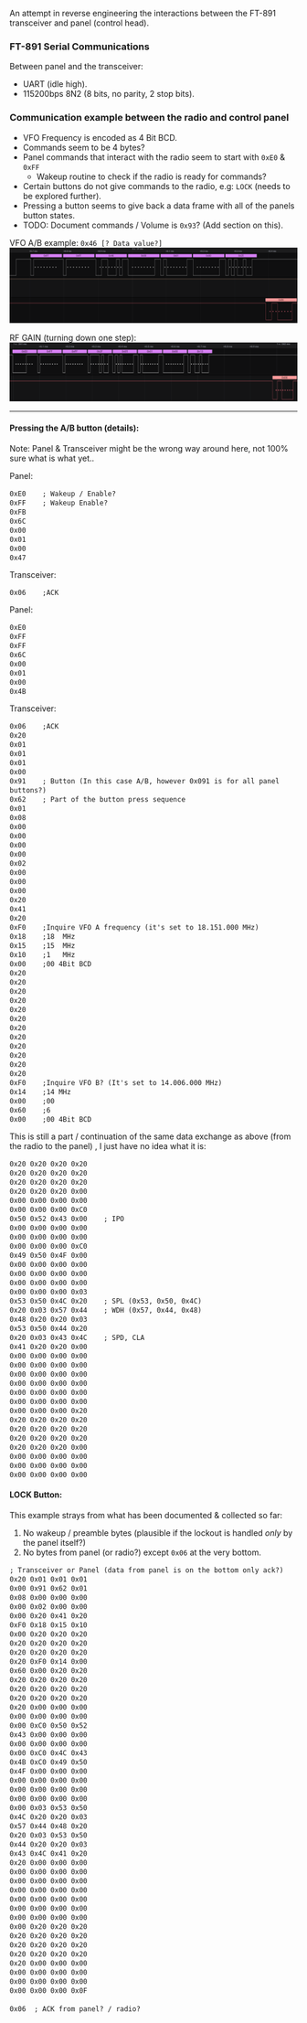 An attempt in reverse engineering the interactions between the FT-891 transceiver and panel (control head).


### FT-891 Serial Communications

Between panel and the transceiver:
* UART (idle high).
* 115200bps 8N2 (8 bits, no parity, 2 stop bits).

### Communication example between the radio and control panel


* VFO Frequency is encoded as 4 Bit BCD.
* Commands seem to be 4 bytes?
* Panel commands that interact with the radio seem to start with `0xE0` & `0xFF`
  * Wakeup routine to check if the radio is ready for commands?
* Certain buttons do not give commands to the radio, e.g: `LOCK` (needs to be explored further).
* Pressing a button seems to give back a data frame with all of the panels button states.
* TODO: Document commands / Volume is `0x93`? (Add section on this).


VFO A/B example:
`0x46 [? Data value?]`
![VFO A/B](images/AB_VFO.png)

RF GAIN (turning down one step):
![RF GAIN](images/RF_GAIN.png)

---

#### Pressing the A/B button (details):

Note: Panel & Transceiver might be the wrong way around here, not 100% sure what is what yet..

Panel: 
```hexdump
0xE0    ; Wakeup / Enable?
0xFF    ; Wakeup Enable?
0xFB 
0x6C 
0x00 
0x01 
0x00 
0x47
```
Transceiver: 

```hexdump
0x06    ;ACK
```

Panel:
```hexdump
0xE0
0xFF
0xFF
0x6C
0x00
0x01
0x00
0x4B
```

Transceiver:

```hexdump
0x06    ;ACK
0x20
0x01
0x01
0x01
0x00
0x91    ; Button (In this case A/B, however 0x091 is for all panel buttons?)
0x62    ; Part of the button press sequence
0x01
0x08
0x00
0x00
0x00
0x00
0x02
0x00
0x00
0x00
0x20
0x41
0x20
0xF0    ;Inquire VFO A frequency (it's set to 18.151.000 MHz)
0x18    ;18  MHz
0x15    ;15  MHz
0x10    ;1   MHz
0x00    ;00 4Bit BCD
0x20
0x20
0x20
0x20
0x20
0x20
0x20
0x20
0x20
0x20
0x20
0x20
0xF0    ;Inquire VFO B? (It's set to 14.006.000 MHz)
0x14    ;14 MHz
0x00    ;00
0x60    ;6
0x00    ;00 4Bit BCD
```
This is still a part / continuation of the same data exchange as above (from the radio to the panel) , I just have no idea what it is:
```hexdump
0x20 0x20 0x20 0x20
0x20 0x20 0x20 0x20
0x20 0x20 0x20 0x20
0x20 0x20 0x20 0x00
0x00 0x00 0x00 0x00
0x00 0x00 0x00 0xC0
0x50 0x52 0x43 0x00    ; IPO 
0x00 0x00 0x00 0x00
0x00 0x00 0x00 0x00
0x00 0x00 0x00 0xC0
0x49 0x50 0x4F 0x00
0x00 0x00 0x00 0x00
0x00 0x00 0x00 0x00
0x00 0x00 0x00 0x00
0x00 0x00 0x00 0x03
0x53 0x50 0x4C 0x20    ; SPL (0x53, 0x50, 0x4C)
0x20 0x03 0x57 0x44    ; WDH (0x57, 0x44, 0x48)
0x48 0x20 0x20 0x03
0x53 0x50 0x44 0x20
0x20 0x03 0x43 0x4C    ; SPD, CLA
0x41 0x20 0x20 0x00
0x00 0x00 0x00 0x00
0x00 0x00 0x00 0x00
0x00 0x00 0x00 0x00
0x00 0x00 0x00 0x00
0x00 0x00 0x00 0x00
0x00 0x00 0x00 0x00
0x00 0x00 0x00 0x20
0x20 0x20 0x20 0x20
0x20 0x20 0x20 0x20
0x20 0x20 0x20 0x20
0x20 0x20 0x20 0x00
0x00 0x00 0x00 0x00
0x00 0x00 0x00 0x00
0x00 0x00 0x00 0x00 
```


#### LOCK Button:
This example strays from what has been documented & collected so far:
1. No wakeup / preamble bytes (plausible if the lockout is handled _only_ by the panel itself?)
2. No bytes from panel (or radio?) except `0x06` at the very bottom.

```hexdump
; Transceiver or Panel (data from panel is on the bottom only ack?)
0x20 0x01 0x01 0x01
0x00 0x91 0x62 0x01
0x08 0x00 0x00 0x00
0x00 0x02 0x00 0x00
0x00 0x20 0x41 0x20
0xF0 0x18 0x15 0x10
0x00 0x20 0x20 0x20
0x20 0x20 0x20 0x20
0x20 0x20 0x20 0x20
0x20 0xF0 0x14 0x00
0x60 0x00 0x20 0x20
0x20 0x20 0x20 0x20
0x20 0x20 0x20 0x20
0x20 0x20 0x20 0x20
0x20 0x00 0x00 0x00
0x00 0x00 0x00 0x00
0x00 0xC0 0x50 0x52
0x43 0x00 0x00 0x00
0x00 0x00 0x00 0x00
0x00 0xC0 0x4C 0x43
0x4B 0xC0 0x49 0x50
0x4F 0x00 0x00 0x00
0x00 0x00 0x00 0x00
0x00 0x00 0x00 0x00
0x00 0x00 0x00 0x00
0x00 0x03 0x53 0x50
0x4C 0x20 0x20 0x03
0x57 0x44 0x48 0x20
0x20 0x03 0x53 0x50
0x44 0x20 0x20 0x03
0x43 0x4C 0x41 0x20
0x20 0x00 0x00 0x00
0x00 0x00 0x00 0x00
0x00 0x00 0x00 0x00
0x00 0x00 0x00 0x00
0x00 0x00 0x00 0x00
0x00 0x00 0x00 0x00
0x00 0x00 0x00 0x00
0x00 0x20 0x20 0x20
0x20 0x20 0x20 0x20
0x20 0x20 0x20 0x20
0x20 0x20 0x20 0x20
0x20 0x00 0x00 0x00 
0x00 0x00 0x00 0x00
0x00 0x00 0x00 0x00
0x00 0x00 0x00 0x0F

0x06  ; ACK from panel? / radio?
```
